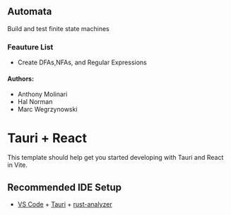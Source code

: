 ## Automata
Build and test finite state machines

### Feauture List
 - Create DFAs,NFAs, and Regular Expressions

#### Authors:
 - Anthony Molinari
 - Hal Norman
 - Marc Wegrzynowski

# Tauri + React

This template should help get you started developing with Tauri and React in Vite.

## Recommended IDE Setup

- [VS Code](https://code.visualstudio.com/) + [Tauri](https://marketplace.visualstudio.com/items?itemName=tauri-apps.tauri-vscode) + [rust-analyzer](https://marketplace.visualstudio.com/items?itemName=rust-lang.rust-analyzer)
